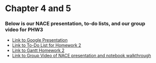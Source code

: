 # Chapter 4 and 5
### Below is our NACE presentation, to-do lists, and our group video for PHW3

- <a href="https://docs.google.com/presentation/d/1QWR7wfXidSBCfQYD-9Rmb_LNAfT2714h/edit?usp=drive_link&ouid=110279204326290698012&rtpof=true&sd=true" rel="noopener noreferrer" target="_blank">Link to Google Presentation</a>
- <a href="https://docs.google.com/spreadsheets/d/1nKUPwRd5ktaghN_e4OCUaNsznTuwr8Bj/edit?usp=drive_link&ouid=110279204326290698012&rtpof=true&sd=true" rel="noopener noreferrer" target="_blank">Link to To-Do List for Homework 2</a>
- <a href="https://docs.google.com/spreadsheets/d/1NtymMnhs2-kDpeiYMP3IcYdjlPHG2AYi/edit?usp=drive_link&ouid=110279204326290698012&rtpof=true&sd=true" rel="noopener noreferrer" target="_blank">Link to Gantt Homework 2</a>
- <a href="https://drive.google.com/file/d/1yy6Op0_8HmGKleg31wUpOGoO58L4MaMe/view?usp=drive_link" rel="noopener noreferrer" target="_blank">Link to Group Video of NACE presentation and notebook walkthrough</a>



